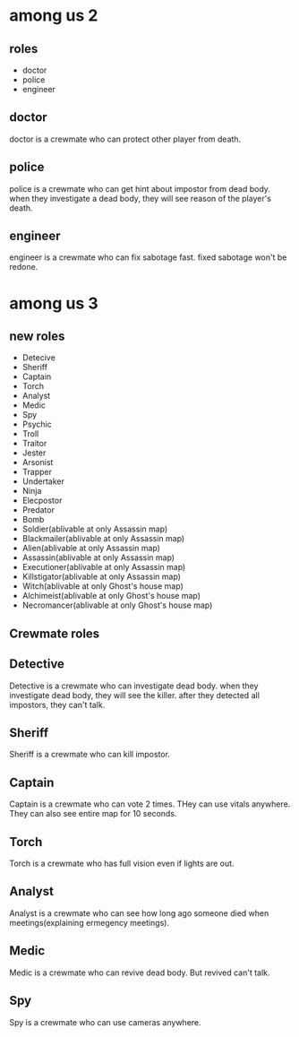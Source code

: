 # among us 2

## roles
- doctor
- police
- engineer
## doctor
doctor is a crewmate who can protect other player from death.
## police
police is a crewmate who can get hint about impostor from dead body. when they investigate a dead body, they will see reason of the player's death.
## engineer
engineer is a crewmate who can fix sabotage fast. fixed sabotage won't be redone.

# among us 3

## new roles
- Detecive
- Sheriff
- Captain
- Torch
- Analyst
- Medic
- Spy
- Psychic
- Troll
- Traitor
- Jester
- Arsonist
- Trapper
- Undertaker
- Ninja
- Elecpostor
- Predator
- Bomb
- Soldier(ablivable at only Assassin map)
- Blackmailer(ablivable at only Assassin map)
- Alien(ablivable at only Assassin map)
- Assassin(ablivable at only Assassin map)
- Executioner(ablivable at only Assassin map)
- Killstigator(ablivable at only Assassin map)
- Witch(ablivable at only Ghost's house map)
- Alchimeist(ablivable at only Ghost's house map)
- Necromancer(ablivable at only Ghost's house map)

## Crewmate roles
## Detective
Detective is a crewmate who can investigate dead body. when they investigate dead body, they will see the killer. after they detected all impostors, they can't talk.

## Sheriff
Sheriff is a crewmate who can kill impostor.

## Captain
Captain is a crewmate who can vote 2 times. THey can use vitals anywhere. They can also see entire map for 10 seconds.

## Torch
Torch is a crewmate who has full vision even if lights are out.

## Analyst
Analyst is a crewmate who can see how long ago someone died when meetings(explaining ermegency meetings).

## Medic
Medic is a crewmate who can revive dead body. But revived can't talk.

## Spy
Spy is a crewmate who can use cameras anywhere.
